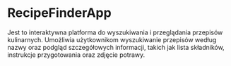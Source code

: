 # RecipeFinderApp
 Jest to interaktywna platforma do wyszukiwania i przeglądania przepisów kulinarnych. Umożliwia użytkownikom wyszukiwanie przepisów według nazwy oraz podgląd szczegółowych informacji, takich jak lista składników, instrukcje przygotowania oraz zdjęcie potrawy.
